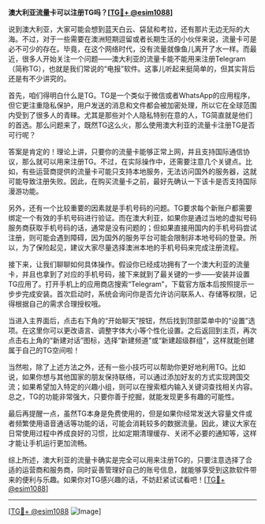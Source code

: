 **澳大利亚流量卡可以注册TG吗？[[TG💪+ @esim1088](https://t.me/s/esim1088)]**

说到澳大利亚，大家可能会想到蓝天白云、袋鼠和考拉，还有那片无边无际的大海。不过，对于一些需要在澳洲短期逗留或者长期生活的小伙伴来说，流量卡可是必不可少的存在。毕竟，在这个网络时代，没有流量就像鱼儿离开了水一样。而最近，很多人开始关注一个问题——澳大利亚的流量卡能不能用来注册Telegram（简称TG），也就是我们常说的“电报”软件。这事儿听起来挺简单的，但其实背后还是有不少讲究的。

首先，咱们得明白什么是TG。TG是一个类似于微信或者WhatsApp的应用程序，但它更注重隐私保护，用户发送的消息和文件都会被加密处理，所以它在全球范围内受到了很多人的青睐。尤其是那些对个人隐私特别在意的人，TG简直就是他们的首选。那么问题来了，既然TG这么火，那么使用澳大利亚的流量卡注册TG是否可行呢？

答案是肯定的！理论上讲，只要你的流量卡能够正常上网，并且支持国际通信协议，那么就可以用来注册TG。不过，在实际操作中，还需要注意几个关键点。比如，有些运营商提供的流量卡可能只支持本地服务，无法访问国外的服务器，这就可能导致注册失败。因此，在购买流量卡之前，最好先确认一下该卡是否支持国际漫游功能。

另外，还有一个比较重要的因素就是手机号码的问题。TG要求每个新账户都需要绑定一个有效的手机号码进行验证。而在澳大利亚，如果你是通过当地的虚拟号码服务商获取手机号码的话，通常是没有问题的；但如果直接用国内的手机号码尝试注册，则可能会遇到障碍，因为国外的服务平台可能会限制非本地号码的登录。所以，为了保险起见，建议大家尽量选择澳洲本地的手机号码来完成注册流程。

接下来，让我们聊聊如何具体操作。假设你已经成功拥有了一个澳大利亚的流量卡，并且也拿到了对应的手机号码，接下来就到了最关键的一步——安装并设置TG应用了。打开手机上的应用商店搜索“Telegram”，下载官方版本后按照提示一步步完成安装。首次启动时，系统会询问你是否允许访问联系人、存储等权限，记得根据自己的需求合理授权哦。

当进入主界面后，点击右下角的“开始聊天”按钮，然后找到顶部菜单中的“设置”选项。在这里你可以更改语言、调整字体大小等个性化设置。之后返回到主页，再次点击右上角的“新建对话”图标，选择“新建频道”或“新建超级群组”，这样就能创建属于自己的TG空间啦！

当然啦，除了上述方法之外，还有一些小技巧可以帮助你更好地利用TG。比如说，如果你想与其他国家的朋友保持联络，可以通过添加好友的方式实现跨国交流；如果希望加入特定的兴趣小组，则可以在搜索框内输入关键词查找相关内容。总之，TG的功能非常强大，只要你善于挖掘，就能发现更多有趣的可能性。

最后再提醒一点，虽然TG本身是免费使用的，但是如果你经常发送大容量文件或者频繁使用语音通话等功能的话，可能会消耗较多的数据流量。因此，建议大家在日常使用过程中养成良好的习惯，比如定期清理缓存、关闭不必要的通知等，这样才能让手机运行更加流畅。

综上所述，澳大利亚的流量卡确实是完全可以用来注册TG的，只要注意选择了合适的运营商和服务商，同时妥善管理好自己的账号信息，就能够享受到这款软件带来的便利与乐趣。如果你对TG感兴趣的话，不妨赶紧试试看吧！[[TG💪+ @esim1088](https://t.me/s/esim1088)]

---

[[TG💪+ @esim1088](https://t.me/s/esim1088) ![Image](https://i.postimg.cc/4NQfJmqS/Snipaste-2025-05-13-00-14-12.png)]